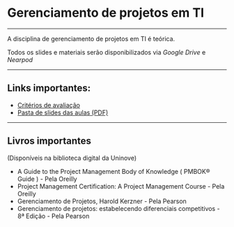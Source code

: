 # Gerenciamento de projetos em TI
----


A disciplina de gerenciamento de projetos em TI é teórica.

Todos os slides e materiais serão disponibilizados via *Google Drive* e *Nearpod*

----

## Links importantes:

 - [Critérios de avaliação](https://docs.google.com/document/d/1AdKMILmnX4WSP8zUVZGhUCMWDGhNpMxMFV-nWHQZckM/edit?usp=sharing)
 - [Pasta de slides das aulas (PDF)](https://drive.google.com/drive/folders/16V0iNsZayeda7gE7XjRI0ist5oCE5T9s?usp=sharing)


----

## Livros importantes
(Disponíveis na biblioteca digital da Uninove)

 - A Guide to the Project Management Body of Knowledge ( PMBOK® Guide ) - Pela Oreilly
 - Project Management Certification: A Project Management Course - Pela Oreilly
 - Gerenciamento de Projetos, Harold Kerzner - Pela Pearson
 - Gerenciamento de projetos: estabelecendo diferenciais competitivos - 8ª Edição - Pela Pearson
